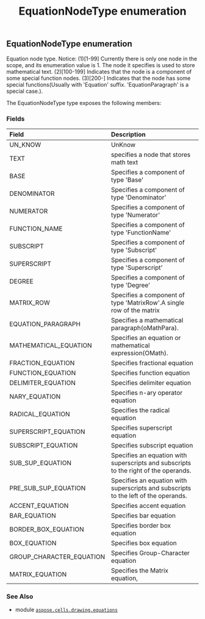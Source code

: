 ﻿---
title: EquationNodeType enumeration
second_title: Aspose.Cells for Python via .NET API References
description: 
type: docs
weight: 260
url: /aspose.cells.drawing.equations/equationnodetype/
is_root: false
---

## EquationNodeType enumeration

Equation node type.
Notice:
(1)[1-99] Currently there is only one node in the scope, and its enumeration value is 1. The node it specifies is used to store mathematical text.
(2)[100-199] Indicates that the node is a component of some special function nodes.
(3)[200-] Indicates that the node has some special functions(Usually with 'Equation' suffix. 'EquationParagraph' is a special case.).



The EquationNodeType type exposes the following members:

### Fields
| Field | Description |
| :- | :- |
| UN_KNOW | UnKnow |
| TEXT | specifies a node that stores math text |
| BASE | Specifies a component of type 'Base' |
| DENOMINATOR | Specifies a component of type 'Denominator' |
| NUMERATOR | Specifies a component of type 'Numerator' |
| FUNCTION_NAME | Specifies a component of type 'FunctionName' |
| SUBSCRIPT | Specifies a component of type 'Subscript' |
| SUPERSCRIPT | Specifies a component of type 'Superscript' |
| DEGREE | Specifies a component of type 'Degree' |
| MATRIX_ROW | Specifies a component of type 'MatrixRow'.A single row of the matrix |
| EQUATION_PARAGRAPH | Specifies a mathematical paragraph(oMathPara). |
| MATHEMATICAL_EQUATION | Specifies an equation or mathematical expression(OMath). |
| FRACTION_EQUATION | Specifies fractional equation |
| FUNCTION_EQUATION | Specifies function equation |
| DELIMITER_EQUATION | Specifies delimiter equation |
| NARY_EQUATION | Specifies n-ary operator equation |
| RADICAL_EQUATION | Specifies the radical equation |
| SUPERSCRIPT_EQUATION | Specifies superscript equation |
| SUBSCRIPT_EQUATION | Specifies subscript equation |
| SUB_SUP_EQUATION | Specifies an equation with superscripts and subscripts to the right of the operands. |
| PRE_SUB_SUP_EQUATION | Specifies an equation with superscripts and subscripts to the left of the operands. |
| ACCENT_EQUATION | Specifies accent equation |
| BAR_EQUATION | Specifies bar equation |
| BORDER_BOX_EQUATION | Specifies border box equation |
| BOX_EQUATION | Specifies box equation |
| GROUP_CHARACTER_EQUATION | Specifies Group-Character equation |
| MATRIX_EQUATION | Specifies the Matrix equation, |



### See Also
* module [`aspose.cells.drawing.equations`](..)
